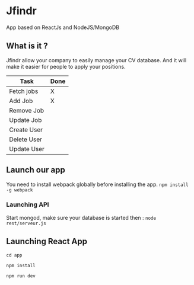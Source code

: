 # Jfindr
App based on ReactJs and NodeJS/MongoDB
## What is it ?
Jfindr allow your company to easily manage your CV database. And it will make it easier for people to apply your positions.

| Task          | Done          |
| ------------- | ------------- |
| Fetch jobs    | X             |
| Add Job       | X             |
| Remove Job    |               |
| Update Job    |               |
| Create User    |              |
| Delete User    |               |
| Update User    |               |

## Launch our app
You need to install webpack globally before installing the app.
`npm install -g webpack`

### Launching API
Start mongod, make sure your database is started then :
`node rest/serveur.js`

## Launching React App
`cd app`

`npm install`

`npm run dev`
